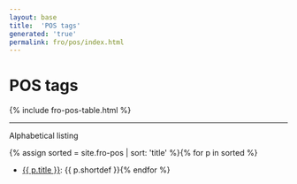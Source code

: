 ```yaml
---
layout: base
title:  'POS tags'
generated: 'true'
permalink: fro/pos/index.html
---
```


# POS tags

{% include fro-pos-table.html %}

----------

Alphabetical listing

{% assign sorted = site.fro-pos | sort: 'title' %}{% for p in sorted %}
* [{{ p.title }}](): {{ p.shortdef }}{% endfor %}
